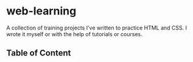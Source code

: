 # web-learning
A collection of training projects I've written to practice HTML and CSS.
I wrote it myself or with the help of tutorials or courses.

## Table of Content
